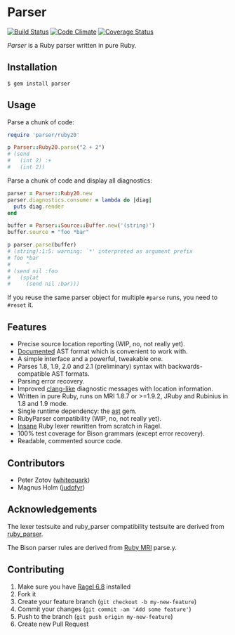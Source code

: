 # Parser

[![Build Status](https://travis-ci.org/whitequark/parser.png?branch=master)](https://travis-ci.org/whitequark/parser)
[![Code Climate](https://codeclimate.com/github/whitequark/parser.png)](https://codeclimate.com/github/whitequark/parser)
[![Coverage Status](https://coveralls.io/repos/whitequark/parser/badge.png?branch=master)](https://coveralls.io/r/whitequark/parser)

_Parser_ is a Ruby parser written in pure Ruby.

## Installation

    $ gem install parser

## Usage

Parse a chunk of code:
``` ruby
require 'parser/ruby20'

p Parser::Ruby20.parse("2 + 2")
# (send
#   (int 2) :+
#   (int 2))
```

Parse a chunk of code and display all diagnostics:
``` ruby
parser = Parser::Ruby20.new
parser.diagnostics.consumer = lambda do |diag|
  puts diag.render
end

buffer = Parser::Source::Buffer.new('(string)')
buffer.source = "foo *bar"

p parser.parse(buffer)
# (string):1:5: warning: `*' interpreted as argument prefix
# foo *bar
#     ^
# (send nil :foo
#   (splat
#     (send nil :bar)))
```

If you reuse the same parser object for multiple `#parse` runs, you need to `#reset` it.

## Features

 * Precise source location reporting (WIP, no, not really yet).
 * [Documented](doc/AST_FORMAT.md) AST format which is convenient to work with.
 * A simple interface and a powerful, tweakable one.
 * Parses 1.8, 1.9, 2.0 and 2.1 (preliminary) syntax with backwards-compatible AST formats.
 * Parsing error recovery.
 * Improved [clang-like][] diagnostic messages with location information.
 * Written in pure Ruby, runs on MRI 1.8.7 or >=1.9.2, JRuby and Rubinius in 1.8 and 1.9 mode.
 * Single runtime dependency: the [ast][] gem.
 * RubyParser compatibility (WIP, no, not really yet).
 * [Insane][insane-lexer] Ruby lexer rewritten from scratch in Ragel.
 * 100% test coverage for Bison grammars (except error recovery).
 * Readable, commented source code.

  [clang-like]: http://clang.llvm.org/diagnostics.html
  [ast]: http://rubygems.org/gems/ast
  [insane-lexer]: http://whitequark.org/blog/2013/04/01/ruby-hacking-guide-ch-11-finite-state-lexer/

## Contributors

 * Peter Zotov ([whitequark][])
 * Magnus Holm ([judofyr][])

 [whitequark]: https://github.com/whitequark
 [judofyr]:    https://github.com/judofyr

## Acknowledgements

The lexer testsuite and ruby_parser compatibility testsuite are derived from [ruby_parser](http://github.com/seattlerb/ruby_parser).

The Bison parser rules are derived from [Ruby MRI](http://github.com/ruby/ruby) parse.y.

## Contributing

1. Make sure you have [Ragel 6.8](http://www.complang.org/ragel/) installed
2. Fork it
3. Create your feature branch (`git checkout -b my-new-feature`)
4. Commit your changes (`git commit -am 'Add some feature'`)
5. Push to the branch (`git push origin my-new-feature`)
6. Create new Pull Request
